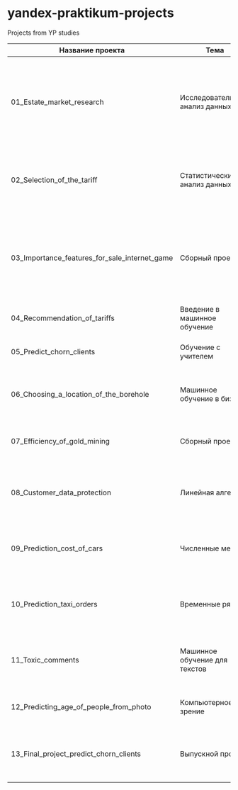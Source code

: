 # yandex-praktikum-projects  
Projects from YP studies  

| Название проекта | Тема | Описание | инструменты  | Статус  |
| ---------------------------- | ----------- |----- |----- |--------|
| 01_Estate_market_research  | Исследовательский анализ данных | Используя данные сервиса Яндекс.Недвижимость, определить рыночную стоимость объектов недвижимости и типичные параметры квартир, визуализировать данные | pandas, matplotlib.pyplot, seaborn | Завершен |
| 02_Selection_of_the_tariff  |	Статистический анализ данных | На основе данных клиентов оператора сотовой связи проанализировать поведение клиентов и поиск оптимального тарифа | pandas, sklearn, matplotlib.pyplot, seaborn | Завершен |
| 03_Importance_features_for_sale_internet_game  |	Сборный проект-1 | Используя исторические данные о продажах компьютерных игр, оценки пользователей и экспертов, жанры и платформы, выявить закономерности, определяющие успешность игры | pandas, sklearn, matplotlib.pyplot, seaborn, re, scipy, numpy | Завершен |
| 04_Recommendation_of_tariffs  |	Введение в машинное обучение | На основе данных о клиенте предложить тариф | pandas, sklearn, matplotlib.pyplot, seaborn | Завершен |
| 05_Predict_chorn_clients  |	Обучение с учителем | На основе данных из банка определить клиентов, которые могут уйти | pandas, sklearn, matplotlib.pyplot, seaborn, numpy | Завершен |
| 06_Choosing_a_location_of_the_boreholе |	Машинное обучение в бизнесе | На основе данных геологоразведки выбрать наиболее выгодный район добычи нефти | pandas, sklearn, matplotlib.pyplot, scipy, seaborn, numpy | Завершен |
| 07_Efficiency_of_gold_mining |	Сборный проект-2 | Спрогнозировать концентрацию золота при проведении процесса очистки золота | pandas, seaborn, matplotlib.pyplot, numpy, sklearn, pyod.models.knn, phik | Завершен |
| 08_Сustomer_data_protection | Линейная алгебра | Разработка модели анонимизации персональных данных | pandas, seaborn, matplotlib.pyplot, numpy, r2_score, sklearn, pyod.models.knn, phik | Завершен |
| 09_Prediction_cost_of_cars | Численные методы | Разработка системы рекомендации стоимости автомобиля на основе его описания | pandas, seaborn, matplotlib.pyplot, numpy, sklearn, pyod.models.knn, phik, catboost, lightgbm | Завершен |
| 10_Prediction_taxi_orders| Временные ряды | Разработка системы предсказания объема заказов | pandas, seaborn, matplotlib.pyplot, numpy, sklearn, statsmodels, catboost, lightgbm | Завершен |
| 11_Toxic_comments| Машинное обучение для текстов | Определение токсичности комментариев на основе размеченных данных | pandas, seaborn, matplotlib.pyplot, numpy, sklearn, catboost, lightgbm, nltk, time, re, spacy | Завершен |
| 12_Predicting_age_of_people_from_photo | Компьютерное зрение | Определение возраста по фотографии на основе размеченных данных | pandas, matplotlib.pyplot, numpy, tensorflow.keras | Завершен |
| 13_Final_project_predict_chorn_clients | Выпускной проект | Прогноз оттока клиентов из Банка | pandas, seaborn, matplotlib.pyplot, numpy, sklearn, scikitplot, scipy, catboost, lightgbm, phik | Завершен |
